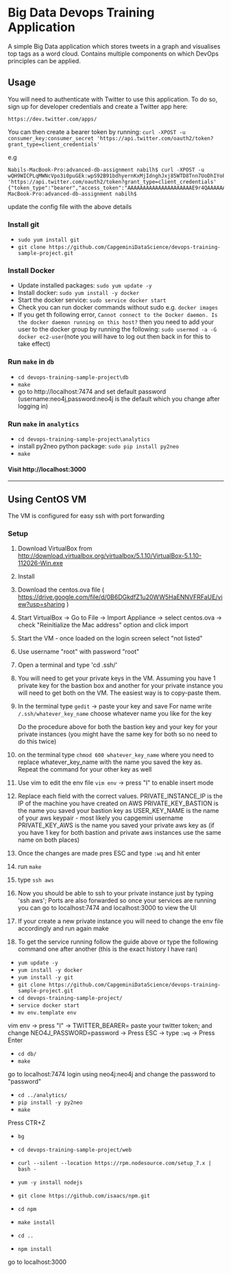 # Big Data Devops Training Application


A simple Big Data application which stores tweets in a graph and visualises top tags as a word cloud. Contains multiple components on which DevOps principles can be applied.

## Usage

You will need to authenticate with Twitter to use this application. To do
so, sign up for developer credentials and create a Twitter app here:

	https://dev.twitter.com/apps/

You can then create a bearer token by running:
`curl -XPOST -u consumer_key:consumer_secret 'https://api.twitter.com/oauth2/token?grant_type=client_credentials'`

e.g
```
Nabils-MacBook-Pro:advanced-db-assignment nabilh$ curl -XPOST -u wQH9WICPLqMWNcVpo3i0puGEk:wpS92B91bdhyernKxMjIdnghJxj85WTD8Tnn7UoDhIYoPRjVHX 'https://api.twitter.com/oauth2/token?grant_type=client_credentials'
{"token_type":"bearer","access_token":"AAAAAAAAAAAAAAAAAAAAAE9r4QAAAAAAqXzal2RIN5nDM8prohawgll7jjU%3DvZlyLZ8tBOQzXU1GuTq9AfOmIIwL7zPI0KUpYKt2QhM3y6WClA"}Nabils-MacBook-Pro:advanced-db-assignment nabilh$
```

update the config file with the above details



### Install git
* `sudo yum install git`
* `git clone https://github.com/CapgeminiDataScience/devops-training-sample-project.git`

### Install Docker
* Update installed packages: `sudo yum update -y`
* Install docker: `sudo yum install -y docker`
* Start the docker service: `sudo service docker start`
* Check you can run docker commands without sudo e.g. `docker images`
* If you get th following error, `Cannot connect to the Docker daemon. Is the docker daemon running on this host?` then you need
to add your user to the docker group by running the following:
`sudo usermod -a -G docker ec2-user`(note you will have to log out then back in for this to take effect)

### Run `make` in `db`
* `cd devops-training-sample-project\db`
* `make`
* go to http://localhost:7474 and set default password (username:neo4j,password:neo4j is the default which you change after logging in)

### Run `make` in `analytics`
* `cd devops-training-sample-project\analytics`
* install py2neo python package: `sudo pip install py2neo`
* `make`



#### Visit http://localhost:3000

------------------------------------------------------------------------

## Using CentOS VM

The VM is configured for easy ssh with port forwarding
### Setup
1. Download VirtualBox from http://download.virtualbox.org/virtualbox/5.1.10/VirtualBox-5.1.10-112026-Win.exe
2. Install
3. Download the centos.ova file ( https://drive.google.com/file/d/0B6DGkdfZ1u20WW5HaENNVFRFaUE/view?usp=sharing )
4. Start VirtualBox
  -> Go to File -> Import Appliance -> select centos.ova
  -> check "Reinitialize the Mac address" option and click import
5. Start the VM - once loaded on the login screen select "not listed"
6. Use username "root" with password "root"
7. Open a terminal and type
'cd .ssh/'
8. You will need to get your private keys in the VM. Assuming you have 1 private
key for the bastion box and another for your private instance you will need
to get both on the VM. The easiest way is to copy-paste them.
9. In the terminal type `gedit` -> paste your key and save
   For name write `/.ssh/whatever_key_name` choose whatever name you like for the key

   Do the procedure above for both the bastion key and your key for your private instances
   (you might have the same key for both so no need to do this twice)

10. on the terminal type `chmod 600 whatever_key_name` where you need to replace
    whatever_key_name with the name you saved the key as. Repeat the command for your other key as well

11. Use vim to edit the env file `vim env` -> press "I" to enable insert mode
12. Replace each field with the correct values.
    PRIVATE_INSTANCE_IP is the IP of the machine you have created on AWS
    PRIVATE_KEY_BASTION is the name you saved your bastion key as
    USER_KEY_NAME is the name of your aws keypair - most likely you capgemini username
    PRIVATE_KEY_AWS is the name you saved your private aws key as
    (if you have 1 key for both bastion and private aws instances use the same name on both places)

13. Once the changes are made pres ESC and type `:wq` and hit enter
14. run `make`
15. type `ssh aws`
16. Now you should be able to ssh to your private instance just by typing 'ssh aws'; Ports are also forwarded
    so once your services are running you can go to localhost:7474 and localhost:3000 to view the UI

17. If your create a new private instance you will need to change the env file accordingly and run again make
18. To get the service running follow the guide above or type the following command one after another (this is the exact history I have ran)
* `yum update -y`
* `yum install -y docker`
* `yum install -y git`
* `git clone https://github.com/CapgeminiDataScience/devops-training-sample-project.git`
* `cd devops-training-sample-project/`
* `service docker start`
* `mv env.template env`

vim env -> press "I" -> TWITTER_BEARER= paste your twitter token; and change NEO4J_PASSWORD=password
-> Press ESC -> type `:wq` -> Press Enter

* `cd db/`
* `make`

go to localhost:7474 login using neo4j:neo4j and change the password to "password"

* `cd ../analytics/`
* `pip install -y py2neo`
* `make`

Press CTR+Z

* `bg`

* `cd devops-training-sample-project/web`
* `curl --silent --location https://rpm.nodesource.com/setup_7.x | bash -`
* `yum -y install nodejs`
* `git clone https://github.com/isaacs/npm.git`
* `cd npm`
* `make install`
* `cd ..`
* `npm install`

go to localhost:3000
